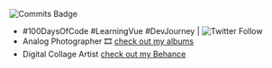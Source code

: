 


![Commits Badge](https://badges.pufler.dev/commits/monthly/ted2xmen)



- #100DaysOfCode #LearningVue #DevJourney | ![Twitter Follow](https://img.shields.io/twitter/follow/ted2xmen?style=social)
- Analog Photographer 🎞️ [check out my albums](https://www.lomography.com/homes/lunaparkbuyucusu/albums)
- Digital Collage Artist [check out my Behance](https://www.behance.net/Ted2xmen)
